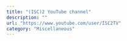 ```yaml
---
title: "(ISC)2 YouTube channel"
description: ""
url: "https://www.youtube.com/user/ISC2TV"
category: "Miscellaneous"
---
```

